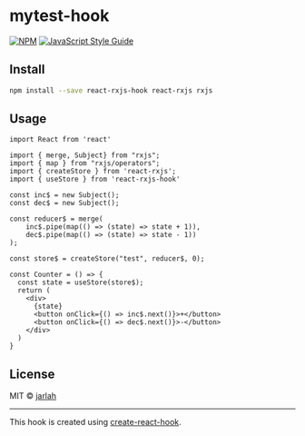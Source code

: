# mytest-hook

> 

[![NPM](https://img.shields.io/npm/v/react-rxjs-hook.svg)](https://www.npmjs.com/package/react-rxjs-hook) [![JavaScript Style Guide](https://img.shields.io/badge/code_style-standard-brightgreen.svg)](https://standardjs.com)

## Install

```bash
npm install --save react-rxjs-hook react-rxjs rxjs
```

## Usage

```tsx
import React from 'react'

import { merge, Subject} from "rxjs";
import { map } from "rxjs/operators";
import { createStore } from 'react-rxjs';
import { useStore } from 'react-rxjs-hook'

const inc$ = new Subject();
const dec$ = new Subject();

const reducer$ = merge(
    inc$.pipe(map(() => (state) => state + 1)),
    dec$.pipe(map(() => (state) => state - 1))
);

const store$ = createStore("test", reducer$, 0);

const Counter = () => {
  const state = useStore(store$);
  return (
    <div>
      {state}
      <button onClick={() => inc$.next()}>+</button>
      <button onClick={() => dec$.next()}>-</button>
    </div>
  )
}
```

## License

MIT © [jarlah](https://github.com/jarlah)

---

This hook is created using [create-react-hook](https://github.com/hermanya/create-react-hook).
